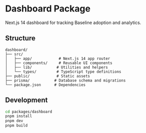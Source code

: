 # Dashboard Package

Next.js 14 dashboard for tracking Baseline adoption and analytics.

## Structure

```
dashboard/
├── src/
│   ├── app/            # Next.js 14 app router
│   ├── components/     # Reusable UI components  
│   ├── lib/           # Utilities and helpers
│   └── types/         # TypeScript type definitions
├── public/            # Static assets
├── prisma/           # Database schema and migrations
└── package.json      # Dependencies
```

## Development

```bash
cd packages/dashboard
pnpm install
pnpm dev
pnpm build
```